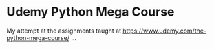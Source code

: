 # Udemy Python Mega Course
My attempt at the assignments taught at https://www.udemy.com/the-python-mega-course/ ...
